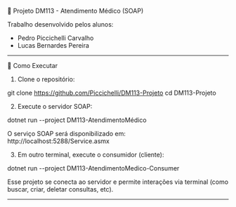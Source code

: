 🏥 Projeto DM113 - Atendimento Médico (SOAP)

Trabalho desenvolvido pelos alunos:

- Pedro Piccichelli Carvalho
- Lucas Bernardes Pereira

-----------------------------------------

🚀 Como Executar

1. Clone o repositório:

git clone https://github.com/Piccichelli/DM113-Projeto
cd DM113-Projeto

2. Execute o servidor SOAP:

dotnet run --project DM113-AtendimentoMédico

O serviço SOAP será disponibilizado em:
http://localhost:5288/Service.asmx

3. Em outro terminal, execute o consumidor (cliente):

dotnet run --project DM113-AtendimentoMedico-Consumer

Esse projeto se conecta ao servidor e permite interações via terminal (como buscar, criar, deletar consultas, etc).

-----------------------------------------
